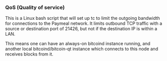 ### QoS (Quality of service) ###


This is a Linux bash script that will set up tc to limit the outgoing bandwidth for connections to the Paymeal network. It limits outbound TCP traffic with a source or destination port of 21426, but not if the destination IP is within a LAN.

This means one can have an always-on bitcoind instance running, and another local bitcoind/bitcoin-qt instance which connects to this node and receives blocks from it.
